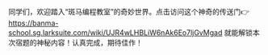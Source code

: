同学们，欢迎踏入“斑马编程教室”的奇妙世界。点击访问这个神奇的传送门👉 https://banma-school.sg.larksuite.com/wiki/UJR4wLHBLiW6nAk6Eo7ljGvMgad 
就能解锁本次宿题的神秘内容！认真完成，期待佳作！